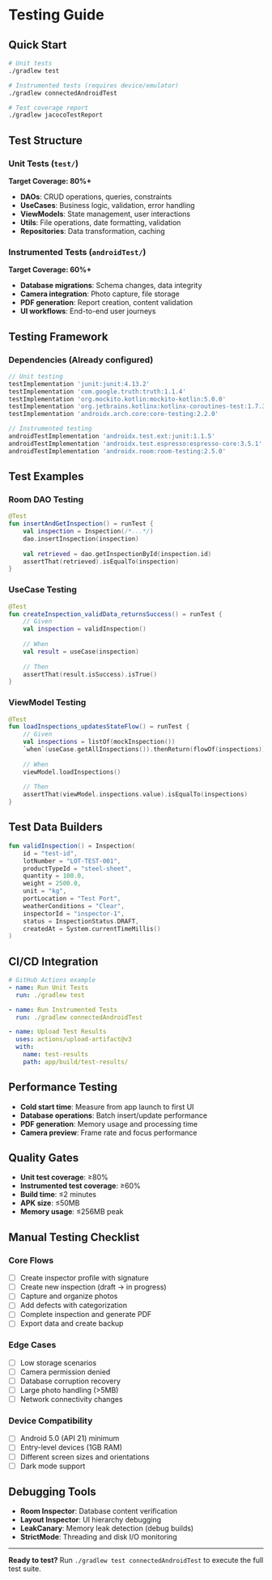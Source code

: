 # Testing Guide

## Quick Start
```bash
# Unit tests
./gradlew test

# Instrumented tests (requires device/emulator)
./gradlew connectedAndroidTest

# Test coverage report
./gradlew jacocoTestReport
```

## Test Structure

### Unit Tests (`test/`)
**Target Coverage: 80%+**
- **DAOs**: CRUD operations, queries, constraints
- **UseCases**: Business logic, validation, error handling
- **ViewModels**: State management, user interactions
- **Utils**: File operations, date formatting, validation
- **Repositories**: Data transformation, caching

### Instrumented Tests (`androidTest/`)
**Target Coverage: 60%+**
- **Database migrations**: Schema changes, data integrity
- **Camera integration**: Photo capture, file storage
- **PDF generation**: Report creation, content validation
- **UI workflows**: End-to-end user journeys

## Testing Framework

### Dependencies (Already configured)
```gradle
// Unit testing
testImplementation 'junit:junit:4.13.2'
testImplementation 'com.google.truth:truth:1.1.4'
testImplementation 'org.mockito.kotlin:mockito-kotlin:5.0.0'
testImplementation 'org.jetbrains.kotlinx:kotlinx-coroutines-test:1.7.3'
testImplementation 'androidx.arch.core:core-testing:2.2.0'

// Instrumented testing
androidTestImplementation 'androidx.test.ext:junit:1.1.5'
androidTestImplementation 'androidx.test.espresso:espresso-core:3.5.1'
androidTestImplementation 'androidx.room:room-testing:2.5.0'
```

## Test Examples

### Room DAO Testing
```kotlin
@Test
fun insertAndGetInspection() = runTest {
    val inspection = Inspection(/*...*/)
    dao.insertInspection(inspection)
    
    val retrieved = dao.getInspectionById(inspection.id)
    assertThat(retrieved).isEqualTo(inspection)
}
```

### UseCase Testing
```kotlin
@Test
fun createInspection_validData_returnsSuccess() = runTest {
    // Given
    val inspection = validInspection()
    
    // When
    val result = useCase(inspection)
    
    // Then
    assertThat(result.isSuccess).isTrue()
}
```

### ViewModel Testing
```kotlin
@Test
fun loadInspections_updatesStateFlow() = runTest {
    // Given
    val inspections = listOf(mockInspection())
    `when`(useCase.getAllInspections()).thenReturn(flowOf(inspections))
    
    // When
    viewModel.loadInspections()
    
    // Then
    assertThat(viewModel.inspections.value).isEqualTo(inspections)
}
```

## Test Data Builders
```kotlin
fun validInspection() = Inspection(
    id = "test-id",
    lotNumber = "LOT-TEST-001",
    productTypeId = "steel-sheet",
    quantity = 100.0,
    weight = 2500.0,
    unit = "kg",
    portLocation = "Test Port",
    weatherConditions = "Clear",
    inspectorId = "inspector-1",
    status = InspectionStatus.DRAFT,
    createdAt = System.currentTimeMillis()
)
```

## CI/CD Integration
```yaml
# GitHub Actions example
- name: Run Unit Tests
  run: ./gradlew test

- name: Run Instrumented Tests
  run: ./gradlew connectedAndroidTest

- name: Upload Test Results
  uses: actions/upload-artifact@v3
  with:
    name: test-results
    path: app/build/test-results/
```

## Performance Testing
- **Cold start time**: Measure from app launch to first UI
- **Database operations**: Batch insert/update performance
- **PDF generation**: Memory usage and processing time
- **Camera preview**: Frame rate and focus performance

## Quality Gates
- **Unit test coverage**: ≥80%
- **Instrumented test coverage**: ≥60%
- **Build time**: ≤2 minutes
- **APK size**: ≤50MB
- **Memory usage**: ≤256MB peak

## Manual Testing Checklist
### Core Flows
- [ ] Create inspector profile with signature
- [ ] Create new inspection (draft → in progress)
- [ ] Capture and organize photos
- [ ] Add defects with categorization
- [ ] Complete inspection and generate PDF
- [ ] Export data and create backup

### Edge Cases
- [ ] Low storage scenarios
- [ ] Camera permission denied
- [ ] Database corruption recovery
- [ ] Large photo handling (>5MB)
- [ ] Network connectivity changes

### Device Compatibility
- [ ] Android 5.0 (API 21) minimum
- [ ] Entry-level devices (1GB RAM)
- [ ] Different screen sizes and orientations
- [ ] Dark mode support

## Debugging Tools
- **Room Inspector**: Database content verification
- **Layout Inspector**: UI hierarchy debugging
- **LeakCanary**: Memory leak detection (debug builds)
- **StrictMode**: Threading and disk I/O monitoring

---

**Ready to test?** Run `./gradlew test connectedAndroidTest` to execute the full test suite.